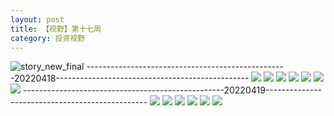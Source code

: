 ```yaml
---
layout: post
title: 【视野】第十七周
category: 投资视野
---
```

![story_new_final](http://rab41f8zg.hd-bkt.clouddn.com/img/story_new_final_0322.png)
--------------------------------------------------20220418------------------------------------------------
![](http://rab41f8zg.hd-bkt.clouddn.com/img/factors-220418-1.png)
![](http://rab41f8zg.hd-bkt.clouddn.com/img/factors-220418-2.png)
![](http://rab41f8zg.hd-bkt.clouddn.com/img/factors-220418-3.png)
![](http://rab41f8zg.hd-bkt.clouddn.com/img/factors-220418-4.png)
![](http://rab41f8zg.hd-bkt.clouddn.com/img/factors-220418-5.png)
![](http://rab41f8zg.hd-bkt.clouddn.com/img/factors-220418-6.png)
![](http://rab41f8zg.hd-bkt.clouddn.com/img/factors-220418-7.png)
--------------------------------------------------20220419------------------------------------------------
![](http://rab41f8zg.hd-bkt.clouddn.com/img/factors-220419-1.png)
![](http://rab41f8zg.hd-bkt.clouddn.com/img/factors-220419-2.png)
![](http://rab41f8zg.hd-bkt.clouddn.com/img/factors-220419-3.png)
![](http://rab41f8zg.hd-bkt.clouddn.com/img/factors-220419-4.png)
![](http://rab41f8zg.hd-bkt.clouddn.com/img/factors-220419-5.png)
![](http://rab41f8zg.hd-bkt.clouddn.com/img/factors-220419-6.png)

  




